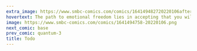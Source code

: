 ```yaml
---
extra_image: https://www.smbc-comics.com/comics/164149482720220106after.png
hovertext: The path to emotional freedom lies in accepting that you will completely blow it no matter what.
image: https://www.smbc-comics.com/comics/1641494758-20220106.png
next_comic: base
prev_comic: quantum-3
title: Todo
---
```


